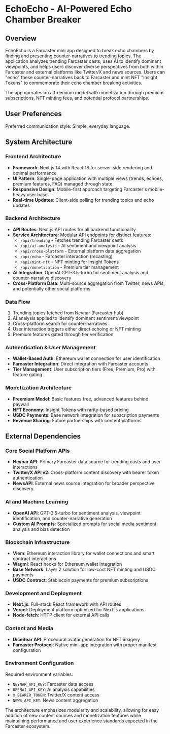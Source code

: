 # EchoEcho - AI-Powered Echo Chamber Breaker

## Overview

EchoEcho is a Farcaster mini app designed to break echo chambers by finding and presenting counter-narratives to trending topics. The application analyzes trending Farcaster casts, uses AI to identify dominant viewpoints, and helps users discover diverse perspectives from both within Farcaster and external platforms like Twitter/X and news sources. Users can "echo" these counter-narratives back to Farcaster and mint NFT "Insight Tokens" to commemorate their echo chamber breaking activities.

The app operates on a freemium model with monetization through premium subscriptions, NFT minting fees, and potential protocol partnerships.

## User Preferences

Preferred communication style: Simple, everyday language.

## System Architecture

### Frontend Architecture
- **Framework**: Next.js 14 with React 18 for server-side rendering and optimal performance
- **UI Pattern**: Single-page application with multiple views (trends, echoes, premium features, FAQ) managed through state
- **Responsive Design**: Mobile-first approach targeting Farcaster's mobile-heavy user base
- **Real-time Updates**: Client-side polling for trending topics and echo updates

### Backend Architecture
- **API Routes**: Next.js API routes for all backend functionality
- **Service Architecture**: Modular API endpoints for distinct features:
  - `/api/trending` - Fetches trending Farcaster casts
  - `/api/ai-analysis` - AI sentiment and viewpoint analysis
  - `/api/cross-platform` - External platform data aggregation
  - `/api/echo` - Farcaster interaction (recasting)
  - `/api/mint-nft` - NFT minting for Insight Tokens
  - `/api/monetization` - Premium tier management
- **AI Integration**: OpenAI GPT-3.5-turbo for sentiment analysis and counter-narrative discovery
- **Cross-Platform Data**: Multi-source aggregation from Twitter, news APIs, and potentially other social platforms

### Data Flow
1. Trending topics fetched from Neynar (Farcaster hub)
2. AI analysis applied to identify dominant sentiment/viewpoint
3. Cross-platform search for counter-narratives
4. User interaction triggers either direct echoing or NFT minting
5. Premium features gated through tier verification

### Authentication & User Management
- **Wallet-Based Auth**: Ethereum wallet connection for user identification
- **Farcaster Integration**: Direct integration with Farcaster accounts
- **Tier Management**: User subscription tiers (Free, Premium, Pro) with feature gating

### Monetization Architecture
- **Freemium Model**: Basic features free, advanced features behind paywall
- **NFT Economy**: Insight Tokens with rarity-based pricing
- **USDC Payments**: Base network integration for subscription payments
- **Revenue Sharing**: Future partnerships with content platforms

## External Dependencies

### Core Social Platform APIs
- **Neynar API**: Primary Farcaster data source for trending casts and user interactions
- **Twitter/X API v2**: Cross-platform content discovery with bearer token authentication
- **NewsAPI**: External news source integration for broader perspective discovery

### AI and Machine Learning
- **OpenAI API**: GPT-3.5-turbo for sentiment analysis, viewpoint identification, and counter-narrative generation
- **Custom AI Prompts**: Specialized prompts for social media sentiment analysis and bias detection

### Blockchain Infrastructure
- **Viem**: Ethereum interaction library for wallet connections and smart contract interactions
- **Wagmi**: React hooks for Ethereum wallet integration
- **Base Network**: Layer 2 solution for low-cost NFT minting and USDC payments
- **USDC Contract**: Stablecoin payments for premium subscriptions

### Development and Deployment
- **Next.js**: Full-stack React framework with API routes
- **Vercel**: Deployment platform optimized for Next.js applications
- **Node-fetch**: HTTP client for external API calls

### Content and Media
- **DiceBear API**: Procedural avatar generation for NFT imagery
- **Farcaster Protocol**: Native mini-app integration with proper manifest configuration

### Environment Configuration
Required environment variables:
- `NEYNAR_API_KEY`: Farcaster data access
- `OPENAI_API_KEY`: AI analysis capabilities  
- `X_BEARER_TOKEN`: Twitter/X content access
- `NEWS_API_KEY`: News content aggregation

The architecture emphasizes modularity and scalability, allowing for easy addition of new content sources and monetization features while maintaining performance and user experience standards expected in the Farcaster ecosystem.
